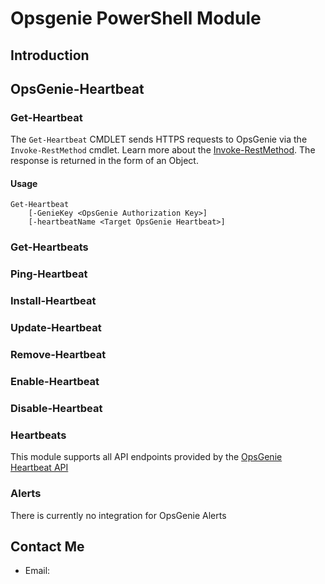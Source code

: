 # Opsgenie PowerShell Module

## Introduction

## OpsGenie-Heartbeat

### Get-Heartbeat
The `Get-Heartbeat` CMDLET sends HTTPS requests to OpsGenie via the `Invoke-RestMethod` cmdlet. Learn more about the [Invoke-RestMethod](https://docs.microsoft.com/en-us/powershell/module/microsoft.powershell.utility/invoke-restmethod?view=powershell-6#description).
The response is returned in the form of an Object.

#### Usage 
```
Get-Heartbeat
    [-GenieKey <OpsGenie Authorization Key>]
    [-heartbeatName <Target OpsGenie Heartbeat>]
```

### Get-Heartbeats

### Ping-Heartbeat

### Install-Heartbeat

### Update-Heartbeat

### Remove-Heartbeat

### Enable-Heartbeat

### Disable-Heartbeat 

### Heartbeats
This module supports all API endpoints provided by the [OpsGenie Heartbeat API](https://docs.opsgenie.com/docs/heartbeat-api)


### Alerts
There is currently no integration for OpsGenie Alerts

## Contact Me
- Email: 